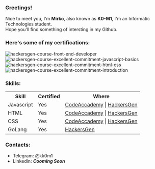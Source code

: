 ### **Greetings!**
Nice to meet you, I'm **Mirko**, also known as **K0-M1**, I'm an Informatic Technologies student.
<br>
Hope you'll find something of intersting in my Github.

### **Here's some of my certifications:**

![hackersgen-course-front-end-developer](https://github.com/k0m1d3v/k0m1d3v/assets/86304359/0cfbe7c7-930f-4001-964b-06d67ed31ef6)
![hackersgen-course-excellent-commitment-javascript-basics](https://github.com/k0m1d3v/k0m1d3v/assets/86304359/c4071fbc-dd0b-43e4-8b5e-24bdfef7b67d)
![hackersgen-course-excellent-commitment-html-css](https://github.com/k0m1d3v/k0m1d3v/assets/86304359/87888497-55f7-44de-860d-25229b99bfe1)
![hackersgen-course-excellent-commitment-introduction](https://github.com/k0m1d3v/k0m1d3v/assets/86304359/ec43d55b-a7ee-4b44-a506-e1c03a23a09f)

### Skills:
<table>
  <tr>
    <th>Skill</th>
    <th>Certified</th>
    <th>Where</th>
  </tr>
  <tr>
    <td>Javascript</td>
    <td>Yes</td>
    <td><a href="https://www.codecademy.com/profiles/k0m1d3v/certificates/705dcb15de0da4dd9d9fc4f3274b430e">CodeAccademy</a> | <a href="https://www.credly.com/badges/30a875fd-55a9-4673-ac33-577f70b76546/public_url">HackersGen</a></td>
  </tr>
  <tr>
    <td>HTML</td>
    <td>Yes</td>
    <td>
      <a href="https://www.codecademy.com/profiles/k0m1d3v/certificates/9eb0741e5ebef1f9f58a53bfac67d3a7">CodeAccademy</a>
         | 
      <a href="https://www.credly.com/badges/bf48be14-d27d-464a-a88b-504de3114bc0/public_url">HackersGen</a></td>
  </tr>
  <tr>
    <td>CSS</td>
    <td>Yes</td>
    <td>
      <a href="https://www.codecademy.com/profiles/k0m1d3v/certificates/9eb0741e5ebef1f9f58a53bfac67d3a7">CodeAccademy</a>
         | 
      <a href="https://www.credly.com/badges/bf48be14-d27d-464a-a88b-504de3114bc0/public_url">HackersGen</a></td>
  </tr>
  <tr>
    <td>GoLang</td>
    <td>Yes</td>
    <td><a href="https://www.credly.com/badges/fd45eb97-4a24-425b-90f7-6a756b7fe4ca/public_url">HackersGen</a></td>
  </tr>
</table>


### Contacts:
<ul>  
  <li>Telegram: @kk0m1</li>
  <li>Linkedin: <strong><i>Cooming Soon</i></strong></li>
</ul>
